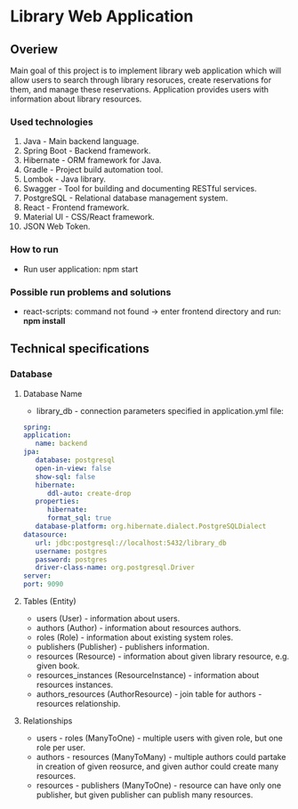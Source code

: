 # Library Web Application #

## Overiew ##

Main goal of this project is to implement library web application which will allow users to search through library resoruces, create reservations for them, and manage these reservations. Application provides users with information about library resources.

### Used technologies ###

1. Java - Main backend language.
2. Spring Boot - Backend framework.
3. Hibernate - ORM framework for Java.
4. Gradle - Project build automation tool.
5. Lombok - Java library.
6. Swagger - Tool for building and documenting RESTful services.
7. PostgreSQL - Relational database management system.
8. React - Frontend framework.
9. Material UI - CSS/React framework.
10. JSON Web Token.

### How to run ###

- Run user application: npm start

### Possible run problems and solutions ###

- react-scripts: command not found -> enter frontend directory and run: **npm install**
  
## Technical specifications ##

### Database ###

1. Database Name

   - library_db - connection parameters specified in application.yml file:

   ```yaml
   spring:
   application:
      name: backend
   jpa:
      database: postgresql
      open-in-view: false
      show-sql: false
      hibernate:
         ddl-auto: create-drop
      properties:
         hibernate:
         format_sql: true
      database-platform: org.hibernate.dialect.PostgreSQLDialect
   datasource:
      url: jdbc:postgresql://localhost:5432/library_db
      username: postgres
      password: postgres
      driver-class-name: org.postgresql.Driver
   server:
   port: 9090
   ```

2. Tables (Entity)

   - users (User) - information about users.
   - authors (Author) - information about resources authors.
   - roles (Role) - information about existing system roles.
   - publishers (Publisher) - publishers information.
   - resources (Resource) - information about given library resource, e.g. given book.
   - resources_instances (ResourceInstance) - information about resources instances.
   - authors_resources (AuthorResource) - join table for authors - resources relationship.

3. Relationships

   - users - roles (ManyToOne) - multiple users with given role, but one role per user.
   - authors - resources (ManyToMany) - multiple authors could partake in creation of given reosurce, and given author could create many resources.
   - resources - publishers (ManyToOne) - resource can have only one publisher, but given publisher can publish many resources.
